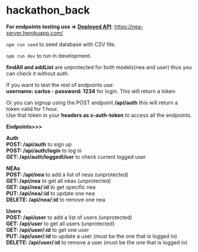 # hackathon_back

**For endpoints testing use => [Deployed API](https://nea-server.herokuapp.com/)**: https://nea-server.herokuapp.com/

```npm run seed``` to seed database with CSV file.

```npm run dev``` to run in development.

**findAll and addList** are unprotected for both models(nea and user) thus you can check it without auth.<br>

If you want to test the rest of endpoints use:<br>
**username: carlos - password: 1234**
for login. This will return a token.

Or you can signup using the POST endpoint **/api/auth** this will return a token valid for 1 hour.<br>
Use that token in your **headers as x-auth-token** to access all the endpoints.

**Endpoints>>>** 

**Auth**<br>
**POST: /api/auth** to sign up<br>
**POST: /api/auth/login** to log in<br>
**GET: /api/auth/loggedUser** to check current logged user<br>

**NEAs**<br>
**POST: /api/nea** to add a list of neas (unprotected)<br>
**GET: /api/nea** to get all neas (unprotected)<br>
**GET: /api/nea/:id** to get specific nea<br>
**PUT: /api/nea/:id** to update one nea<br>
**DELETE: /api/nea/:id** to remove one nea<br>

**Users**<br>
**POST: /api/user** to add a list of users (unprotected)<br>
**GET: /api/user** to get all users (unprotected)<br>
**GET: /api/user/:id** to get one user<br>
**PUT: /api/user/:id** to update a user (must be the one that is logged in)<br>
**DELETE: /api/user/:id** to remove a user (must be the one that is logged in)<br>








